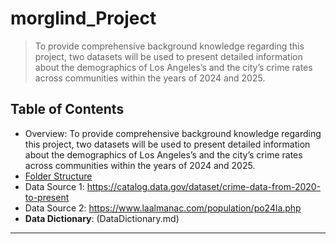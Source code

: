  # morglind_Project

> To provide comprehensive background knowledge regarding this project, two datasets will be used to present detailed information about the demographics of Los Angeles’s and the city’s crime rates across communities within the years of 2024 and 2025.




## Table of Contents
- Overview: To provide comprehensive background knowledge regarding this project, two datasets will be used to present detailed information about the demographics of Los Angeles’s and the city’s crime rates across communities within the years of 2024 and 2025.
- [Folder Structure](#folder-structure)
- Data Source 1: https://catalog.data.gov/dataset/crime-data-from-2020-to-present
- Data Source 2: https://www.laalmanac.com/population/po24la.php
- **Data Dictionary**: (DataDictionary.md)

---




